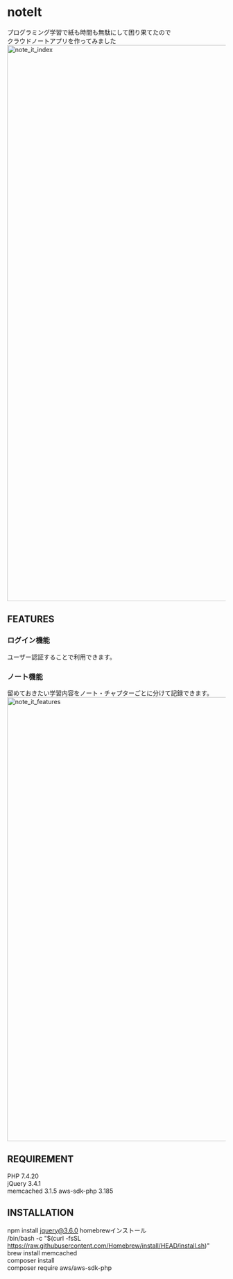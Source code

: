 # noteIt
プログラミング学習で紙も時間も無駄にして困り果てたので  
クラウドノートアプリを作ってみました
<img width="1280" alt="note_it_index" src="https://user-images.githubusercontent.com/76401237/128287380-2fa5a55a-b22b-401f-ad67-d08f6826aa55.png">

## FEATURES
### ログイン機能
ユーザー認証することで利用できます。  
### ノート機能
留めておきたい学習内容をノート・チャプターごとに分けて記録できます。
<img width="1022" alt="note_it_features" src="https://user-images.githubusercontent.com/76401237/128287745-3fdbb270-ca2f-4106-8d79-88c28cdcee00.png">

## REQUIREMENT
PHP 7.4.20  
jQuery 3.4.1  
memcached 3.1.5
aws-sdk-php 3.185

## INSTALLATION
npm install jquery@3.6.0
homebrewインストール  
/bin/bash -c "$(curl -fsSL https://raw.githubusercontent.com/Homebrew/install/HEAD/install.sh)"  
brew install memcached  
composer install  
composer require aws/aws-sdk-php  



